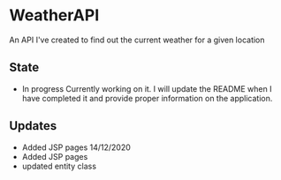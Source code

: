 # WeatherAPI
An API I've created to find out the current weather for a given location
## State
- In progress
Currently working on it. I will update the README when I have completed it and provide proper information on the application.
## Updates
- Added JSP pages
14/12/2020
- Added JSP pages
- updated entity class
